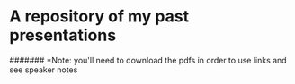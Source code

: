# A repository of my past presentations
####### *Note: you'll need to download the pdfs in order to use links and see speaker notes
